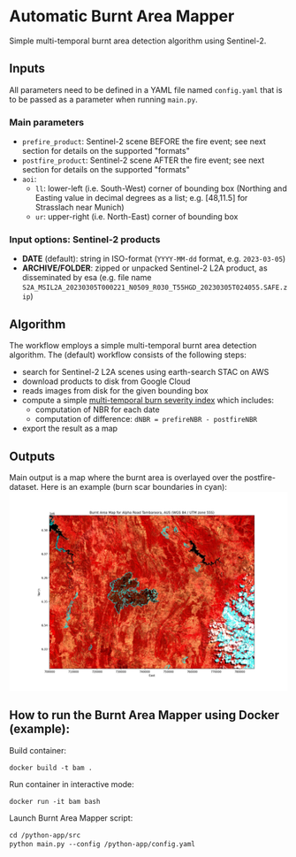 # Automatic Burnt Area Mapper

Simple multi-temporal burnt area detection algorithm using Sentinel-2.

## Inputs
All parameters need to be defined in a YAML file named `config.yaml` that is to be passed as a parameter when running `main.py`. 

### Main parameters
* `prefire_product`: Sentinel-2 scene BEFORE the fire event; see next section for details on the supported "formats"
* `postfire_product`: Sentinel-2 scene AFTER the fire event; see next section for details on the supported "formats"
* `aoi`:
  * `ll`: lower-left (i.e. South-West) corner of bounding box (Northing and Easting value in decimal degrees as a list; e.g. [48,11.5] for Strasslach near Munich)
  * `ur`: upper-right (i.e. North-East) corner of bounding box

### Input options: Sentinel-2 products
  * **DATE** (default): string in ISO-format (`YYYY-MM-dd` format, e.g. `2023-03-05`)
  * **ARCHIVE/FOLDER**: zipped or unpacked Sentinel-2 L2A product, as disseminated by esa (e.g. file name `S2A_MSIL2A_20230305T000221_N0509_R030_T55HGD_20230305T024055.SAFE.zip`)


## Algorithm
The workflow employs a simple multi-temporal burnt area detection algorithm. The (default) workflow consists of the following steps:
* search for Sentinel-2 L2A scenes using earth-search STAC on AWS
* download products to disk from Google Cloud
* reads images from disk for the given bounding box
* compute a simple [multi-temporal burn severity index](https://un-spider.org/advisory-support/recommended-practices/recommended-practice-burn-severity/in-detail/normalized-burn-ratio) which includes:
  * computation of NBR for each date
  * computation of difference: `dNBR = prefireNBR - postfireNBR`
* export the result as a map

## Outputs

Main output is a map where the burnt area is overlayed over the postfire-dataset. Here is an example (burn scar boundaries in cyan):
![Burnt Area Map](/src/burnt_area_false_color_segmented.jpg "Burnt Area Map")

## How to run the Burnt Area Mapper using Docker (example):

Build container:
```
docker build -t bam .
```

Run container in interactive mode:
```
docker run -it bam bash
```

Launch Burnt Area Mapper script:
```
cd /python-app/src
python main.py --config /python-app/config.yaml
```
